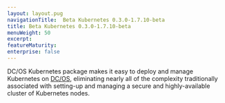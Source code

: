 ```yaml
---
layout: layout.pug
navigationTitle:  Beta Kubernetes 0.3.0-1.7.10-beta
title: Beta Kubernetes 0.3.0-1.7.10-beta
menuWeight: 50
excerpt:
featureMaturity:
enterprise: false
---
```


<!-- This source repo for this topic is https://github.com/mesosphere/dcos-kubernetes -->


DC/OS Kubernetes package makes it easy to deploy and manage Kubernetes on [DC/OS](https://mesosphere.com/product/), eliminating nearly all of the complexity traditionally associated with setting-up and managing a secure and highly-available cluster of Kubernetes nodes.
